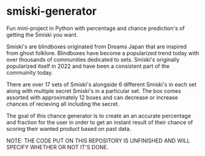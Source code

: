 # smiski-generator

Fun mini-project in Python with percentage and chance prediction's of getting the Smiski you want.

Smiski's are blindboxes originated from Dreams Japan that are inspired from ghost folklore. Blindboxes have become a popularized trend today with over thousands of communities dedicated to sets. Smiski's originally popularized itself in 2022 and have been a consistent part of the commuinity today.

There are over 17 sets of Smiski's alongside 6 different Smiski's in each set along with multiple secret Smiski's in a particular set. The box comes assorted with approximately 12 boxes and can decrease or increase chances of recieving all including the secret.

The goal of this chance generator is to create an an accurate percentage and fraction for the user in order to get an instant result of their chance of scoring their wanted product based on past data.

NOTE: THE CODE PUT ON THIS REPOSITORY IS UNFINISHED AND WILL SPECIFY WHETHER OR NOT IT'S DONE.

